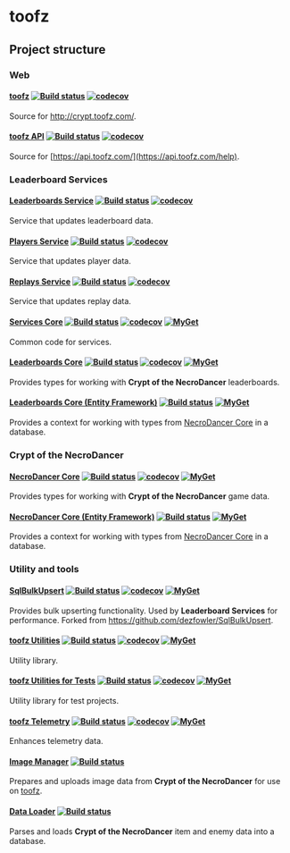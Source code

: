 # toofz

## Project structure

### Web

#### [toofz](https://github.com/leonard-thieu/crypt.toofz.com) [![Build status](https://ci.appveyor.com/api/projects/status/83e8eikypiri2lhi/branch/master?svg=true)](https://ci.appveyor.com/project/leonard-thieu/toofz-necrodancer-webclient/branch/master) [![codecov](https://codecov.io/gh/leonard-thieu/crypt.toofz.com/branch/master/graph/badge.svg)](https://codecov.io/gh/leonard-thieu/crypt.toofz.com)

Source for http://crypt.toofz.com/.

#### [toofz API](https://github.com/leonard-thieu/api.toofz.com) [![Build status](https://ci.appveyor.com/api/projects/status/2en9f6hcf72ujm9y/branch/master?svg=true)](https://ci.appveyor.com/project/leonard-thieu/toofz-necrodancer-web-api/branch/master) [![codecov](https://codecov.io/gh/leonard-thieu/api.toofz.com/branch/master/graph/badge.svg)](https://codecov.io/gh/leonard-thieu/api.toofz.com)

Source for [https://api.toofz.com/](https://api.toofz.com/help).

### Leaderboard Services

#### [Leaderboards Service](https://github.com/leonard-thieu/leaderboards-service) [![Build status](https://ci.appveyor.com/api/projects/status/77fd6okl8bc2ulkb/branch/master?svg=true)](https://ci.appveyor.com/project/leonard-thieu/leaderboards-service/branch/master) [![codecov](https://codecov.io/gh/leonard-thieu/leaderboards-service/branch/master/graph/badge.svg)](https://codecov.io/gh/leonard-thieu/leaderboards-service)

Service that updates leaderboard data.

#### [Players Service](https://github.com/leonard-thieu/players-service) [![Build status](https://ci.appveyor.com/api/projects/status/3udoy27b6tetostp/branch/master?svg=true)](https://ci.appveyor.com/project/leonard-thieu/players-service/branch/master) [![codecov](https://codecov.io/gh/leonard-thieu/players-service/branch/master/graph/badge.svg)](https://codecov.io/gh/leonard-thieu/players-service)

Service that updates player data.

#### [Replays Service](https://github.com/leonard-thieu/replays-service) [![Build status](https://ci.appveyor.com/api/projects/status/xeoko709p63qf3jb/branch/master?svg=true)](https://ci.appveyor.com/project/leonard-thieu/replays-service/branch/master) [![codecov](https://codecov.io/gh/leonard-thieu/replays-service/branch/master/graph/badge.svg)](https://codecov.io/gh/leonard-thieu/replays-service)

Service that updates replay data.

#### [Services Core](https://github.com/leonard-thieu/toofz-necrodancer-leaderboards-services) [![Build status](https://ci.appveyor.com/api/projects/status/ra5o1lcdc1hh3e29?svg=true)](https://ci.appveyor.com/project/leonard-thieu/toofz-necrodancer-leaderboards-services-common) [![codecov](https://codecov.io/gh/leonard-thieu/toofz-necrodancer-leaderboards-services/branch/master/graph/badge.svg)](https://codecov.io/gh/leonard-thieu/toofz-necrodancer-leaderboards-services) [![MyGet](https://img.shields.io/myget/toofz/v/toofz.NecroDancer.Leaderboards.Services.svg)](https://www.myget.org/feed/toofz/package/nuget/toofz.NecroDancer.Leaderboards.Services)

Common code for services.

#### [Leaderboards Core](https://github.com/leonard-thieu/toofz-necrodancer-leaderboards) [![Build status](https://ci.appveyor.com/api/projects/status/fhfu870220jgfm3l/branch/master?svg=true)](https://ci.appveyor.com/project/leonard-thieu/toofz-necrodancer-leaderboards/branch/master) [![codecov](https://codecov.io/gh/leonard-thieu/toofz-necrodancer-leaderboards/branch/master/graph/badge.svg)](https://codecov.io/gh/leonard-thieu/toofz-necrodancer-leaderboards) [![MyGet](https://img.shields.io/myget/toofz/v/toofz.NecroDancer.Leaderboards.svg)](https://www.myget.org/feed/toofz/package/nuget/toofz.NecroDancer.Leaderboards)

Provides types for working with **Crypt of the NecroDancer** leaderboards.

#### [Leaderboards Core (Entity Framework)](https://github.com/leonard-thieu/toofz-necrodancer-leaderboards-entityframework) [![Build status](https://ci.appveyor.com/api/projects/status/belqgh64mubwul1u/branch/master?svg=true)](https://ci.appveyor.com/project/leonard-thieu/toofz-necrodancer-leaderboards-entityframework/branch/master) [![MyGet](https://img.shields.io/myget/toofz/v/toofz.NecroDancer.Leaderboards.EntityFramework.svg)](https://www.myget.org/feed/toofz/package/nuget/toofz.NecroDancer.Leaderboards.EntityFramework)

Provides a context for working with types from [NecroDancer Core](https://github.com/leonard-thieu/toofz-necrodancer-leaderboards) in a database.

### Crypt of the NecroDancer

#### [NecroDancer Core](https://github.com/leonard-thieu/toofz-necrodancer-core) [![Build status](https://ci.appveyor.com/api/projects/status/de1vj801al1krlfa/branch/master?svg=true)](https://ci.appveyor.com/project/leonard-thieu/toofz-necrodancer-core/branch/master) [![codecov](https://codecov.io/gh/leonard-thieu/toofz-necrodancer-core/branch/master/graph/badge.svg)](https://codecov.io/gh/leonard-thieu/toofz-necrodancer-core) [![MyGet](https://img.shields.io/myget/toofz/v/toofz.NecroDancer.svg)](https://www.myget.org/feed/toofz/package/nuget/toofz.NecroDancer)

Provides types for working with **Crypt of the NecroDancer** game data.

#### [NecroDancer Core (Entity Framework)](https://github.com/leonard-thieu/toofz-necrodancer-entityframework) [![Build status](https://ci.appveyor.com/api/projects/status/cowbksjnikl2928m/branch/master?svg=true)](https://ci.appveyor.com/project/leonard-thieu/toofz-necrodancer-entityframework/branch/master) [![MyGet](https://img.shields.io/myget/toofz/v/toofz.NecroDancer.EntityFramework.svg)](https://www.myget.org/feed/toofz/package/nuget/toofz.NecroDancer.EntityFramework)

Provides a context for working with types from [NecroDancer Core](https://github.com/leonard-thieu/toofz-necrodancer-core) in a database.

### Utility and tools

#### [SqlBulkUpsert](https://github.com/leonard-thieu/SqlBulkUpsert) [![Build status](https://ci.appveyor.com/api/projects/status/q0r7259k9i1pky06/branch/master?svg=true)](https://ci.appveyor.com/project/leonard-thieu/sqlbulkupsert/branch/master) [![codecov](https://codecov.io/gh/leonard-thieu/SqlBulkUpsert/branch/master/graph/badge.svg)](https://codecov.io/gh/leonard-thieu/SqlBulkUpsert) [![MyGet](https://img.shields.io/myget/toofz/v/toofz.SqlBulkUpsert.svg)](https://www.myget.org/feed/toofz/package/nuget/toofz.SqlBulkUpsert)

Provides bulk upserting functionality. Used by **Leaderboard Services** for performance. Forked from https://github.com/dezfowler/SqlBulkUpsert.

#### [toofz Utilities](https://github.com/leonard-thieu/toofz) [![Build status](https://ci.appveyor.com/api/projects/status/b2w3cuq05d3udp00/branch/master?svg=true)](https://ci.appveyor.com/project/leonard-thieu/toofz/branch/master) [![codecov](https://codecov.io/gh/leonard-thieu/toofz/branch/master/graph/badge.svg)](https://codecov.io/gh/leonard-thieu/toofz) [![MyGet](https://img.shields.io/myget/toofz/v/toofz.svg)](https://www.myget.org/feed/toofz/package/nuget/toofz)

Utility library.

#### [toofz Utilities for Tests](https://github.com/leonard-thieu/toofz-testsshared) [![Build status](https://ci.appveyor.com/api/projects/status/5mrvq3c9shjkisgs/branch/master?svg=true)](https://ci.appveyor.com/project/leonard-thieu/toofz-testsshared/branch/master) [![codecov](https://codecov.io/gh/leonard-thieu/toofz-testsshared/branch/master/graph/badge.svg)](https://codecov.io/gh/leonard-thieu/toofz-testsshared) [![MyGet](https://img.shields.io/myget/toofz/v/toofz.TestsShared.svg)](https://www.myget.org/feed/toofz/package/nuget/toofz.TestsShared)

Utility library for test projects.

#### [toofz Telemetry](https://github.com/leonard-thieu/toofz-telemetry) [![Build status](https://ci.appveyor.com/api/projects/status/180jggt6xnfkyfht/branch/master?svg=true)](https://ci.appveyor.com/project/leonard-thieu/toofz-telemetry/branch/master) [![codecov](https://codecov.io/gh/leonard-thieu/toofz-telemetry/branch/master/graph/badge.svg)](https://codecov.io/gh/leonard-thieu/toofz-telemetry) [![MyGet](https://img.shields.io/myget/toofz/v/toofz.Telemetry.svg)](https://www.myget.org/feed/toofz/package/nuget/toofz.Telemetry)

Enhances telemetry data.

#### [Image Manager](https://github.com/leonard-thieu/toofz-necrodancer-imagemanager) [![Build status](https://ci.appveyor.com/api/projects/status/7o5ymk33junl322j/branch/master?svg=true)](https://ci.appveyor.com/project/leonard-thieu/toofz-necrodancer-imagemanager/branch/master)

Prepares and uploads image data from **Crypt of the NecroDancer** for use on [toofz](https://github.com/leonard-thieu/crypt.toofz.com).

#### [Data Loader](https://github.com/leonard-thieu/toofz-necrodancer-loaddata) [![Build status](https://ci.appveyor.com/api/projects/status/gpnh3cbvi2224wyh/branch/master?svg=true)](https://ci.appveyor.com/project/leonard-thieu/toofz-necrodancer-loaddata/branch/master)

Parses and loads **Crypt of the NecroDancer** item and enemy data into a database.
